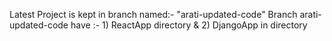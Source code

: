 Latest Project is kept in branch named:- "arati-updated-code"
Branch arati-updated-code have :-
          1) ReactApp directory &
          2) DjangoApp in directory 
